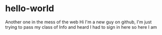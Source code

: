 # hello-world
Another one in the mess of the web
Hi I'm a new guy on github, I'm just trying to pass my class of Info and heard I had to sign in here so here I am
